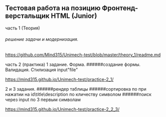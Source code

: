 ## Тестовая работа на позицию Фронтенд-верстальщик HTML (Junior)

часть 1 (Теория)
###### решение задачи и модернизация.

https://github.com/Mind315/Unimech-test/blob/master/theory_1/readme.md

часть 2 (практика)
1 задание. Форма.
######создание формы. Валидация. Стилизация input"file"


https://mind315.github.io/Unimech-test/practice-2_1/


2 и 3 задания. 
######рендер таблицы
######сортировка по при нажатии на id\title\description по кличеству символом
######поиск через input по 3 первым символам

https://mind315.github.io/Unimech-test/practice-2_2_3/
